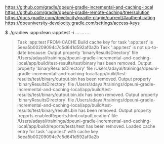 https://github.com/gradle/dpeuni-gradle-incremental-and-caching-local
https://github.com/gradle/dpeuni-gradle-remote-caching/tree/solution
https://docs.gradle.com/develocity/gradle-plugin/current/#authenticating
https://dpeuniversity-develocity.gradle.com/settings/access-keys

$ ./gradlew :app:clean :app:test -i
...
...
...
> Task :app:test FROM-CACHE
Build cache key for task ':app:test' is 5eea5b00209094c7c5d641d592af0a2b
Task ':app:test' is not up-to-date because:
Output property 'binaryResultsDirectory' file /Users/adayal/trainings/dpeuni-gradle-incremental-and-caching-local/app/build/test-results/test/binary has been removed.
Output property 'binaryResultsDirectory' file /Users/adayal/trainings/dpeuni-gradle-incremental-and-caching-local/app/build/test-results/test/binary/output.bin has been removed.
Output property 'binaryResultsDirectory' file /Users/adayal/trainings/dpeuni-gradle-incremental-and-caching-local/app/build/test-results/test/binary/output.bin.idx has been removed.
Output property 'binaryResultsDirectory' file /Users/adayal/trainings/dpeuni-gradle-incremental-and-caching-local/app/build/test-results/test/binary/results.bin has been removed.
Output property 'reports.enabledReports.html.outputLocation' file /Users/adayal/trainings/dpeuni-gradle-incremental-and-caching-local/app/build/reports/tests/test has been removed.
Loaded cache entry for task ':app:test' with cache key 5eea5b00209094c7c5d641d592af0a2b